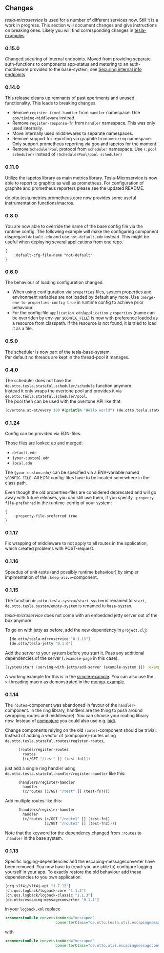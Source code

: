 ## Changes

_tesla-microservice_ is used for a number of different services now. Still it is a work in progress. This section will document changes and give instructions on breaking ones. Likely you will find corresponding changes in [tesla-examples](https://github.com/otto-de/tesla-examples).

### 0.15.0
Changed securing of internal endpoints. Moved from providing separate auth-functions
to components app-status and metering to an auth-middleware provided to the base-system, 
see [Securing internal info endpoints](https://github.com/otto-de/tesla-microservice#securing-internal-info-endpoints)

### 0.14.0
This release cleans up remnants of past eperiments and unused functionality. This leads to breaking changes. 

- Remove ```register-timed-handler``` from ```handler``` namespace. Use ```goo/timing-middleware``` instead.
- Remove ```register-response-fn``` from ```handler``` namespace. This was only used internally.
- Move internally used middlewares to separate namespaces.
- Remove support for reporting via graphite from ```metering``` namespace. Only support prometheus reporting via goo and iapetos for the moment.
- Remove ```SchedulerPool``` protocol from ```scheduler``` namespace. Use ```(:pool scheduler)``` instead of ```(SchedulerPool/pool scheduler)```
           


### 0.11.0
Utilize the iapetos library as main metrics library. Tesla-Microservice is now able to report to graphite as well as prometheus.
For configuration of graphite and prometheus reporters please see the updated README.

de.otto.tesla.metrics.prometheus.core now provides some useful instrumentation functions/macros.

### 0.8.0

You are now able to override the name of the base config file via the runtime config. The following example will make the 
configuring component disgregard  ```default.edn``` and use ```not-default.edn``` instead. This might be useful when deploying several applications from one repo.

```edn
{
    :default-cfg-file-name "not-default"
}
```    

### 0.6.0

The behaviour of loading configuration changed. 

* When using configuration via `properties` files, system properties and environment variables are not loaded by default any more. Use `:merge-env-to-properties-config true` in runtime config to achieve prior behaviour.
* For the config-file `application.edn`/`application.properties` (name can be overriden by env-var `$CONFIG_FILE`)
 is now with preference loaded as a resource from classpath. If the resource is not found, it is tried to load it as a file.

### 0.5.0  

The scheduler is now part of the tesla-base-system.  
Per default no threads are kept in the thread-pool it manages.

### 0.4.0

The scheduler does not have the `de.otto.tesla.stateful.scheduler/schedule` function anymore.  
Instead it only wraps the overtone pool and provides it via `de.otto.tesla.stateful.scheduler/pool`.  
The pool then can be used with the overtone API like that:

```clj
(overtone.at-at/every 100 #(println "Hello world") (de.otto.tesla.stateful.scheduler/pool scheduler) :desc "HelloWord Task")
```

### 0.1.24

Config can be provided via EDN-files.

Those files are looked up and merged:

* `default.edn`
* `{your-custom}.edn`
* `local.edn`

The `{your-custom.edn}` can be specified via a ENV-variable named `$CONFIG_FILE`. All
EDN-config-files have to be located somewhere in the class path.

Even though the old properties-files are considered deprecated and will go away with 
future releases, you can still use them, if you specify `:property-file-preferred` in the
runtime-config of your system:

```edn
{
    :property-file-preferred true
}
```    

### 0.1.17

Fix wrapping of middleware to not apply to all routes in the application, which created problems with POST-request.

### 0.1.16

Speedup of unit-tests (and possibly runtime behaviour) by simpler implmentation of the `:keep-alive`-component.

### 0.1.15
The function ```de.otto.tesla.system/start-system``` is renamed to ```start```, ```de.otto.tesla.system/empty-system``` is renamed to ```base-system```. 

_tesla-microservice_ does not come with an embedded jetty server out of the box anymore. 

To go on with jetty as before, add the new dependency in ```project.clj```:

```clojure
  [de.otto/tesla-microservice "0.1.15"]
  [de.otto/tesla-jetty "0.1.0"]
``` 

Add the server to your system before you start it. Pass any additional dependencies of the server (```:example-page``` in this case).

```clojure
(system/start (serving-with-jetty/add-server (example-system {}) :example-page))
```

A working example for this is in the [simple-example](https://github.com/otto-de/tesla-examples/tree/master/simple-example). 
You can also use the ```->```-threading macro as demonstrated in the [mongo-example](https://github.com/otto-de/tesla-examples/tree/master/mongo-example).  

### 0.1.14
The `routes`-component was abandoned in favour of the `handler`-component.
In the ring library, handlers are the thing to push around (wrapping routes and middleware). You can choose your routing library now. Instead of [compojure](https://github.com/weavejester/compojure) you could also use e.g. [bidi](https://github.com/juxt/bidi).

Change components relying on the old ```routes```-component should be trivial: Instead of adding a vector of (compojure)-routes using ```de.otto.tesla.stateful.routes/register-routes```,

```clojure
      (routes/register-routes
        routes
        [(c/GET "/test" [] (test-fn))])
```

just add a single ring handler using ```de.otto.tesla.stateful.handler/register-handler``` like this:

```clojure
      (handlers/register-handler
        handler
        (c/routes (c/GET "/test" [] (test-fn))))
```

Add multiple routes like this:

```clojure
      (handlers/register-handler
        handler
        (c/routes (c/GET "/route1" [] (test-fn))
                  (c/GET "/route1" [] (test-fn2))))
```


Note that the keyword for the dependency changed from ```:routes``` to ```:handler``` in the base system.


### 0.1.13
Specific logging-dependencies and the escaping-messageconverter have been removed. You now have to (read: you are able to) configure logging yourself in your app. To exactly restore the old behaviour add these dependencies to you own application:

```clojure
[org.slf4j/slf4j-api "1.7.12"]
[ch.qos.logback/logback-core "1.1.3"]
[ch.qos.logback/logback-classic "1.1.3"]
[de.otto/escaping-messageconverter "0.1.1"]
```

in your ```logback.xml``` replace
```xml
<conversionRule conversionWord="mescaped"
                       converterClass="de.otto.tesla.util.escapingmessageconverter" />
```

with

```xml
<conversionRule conversionWord="mescaped"
                       converterClass="de.otto.util.escapingmessageconverter" />
```


